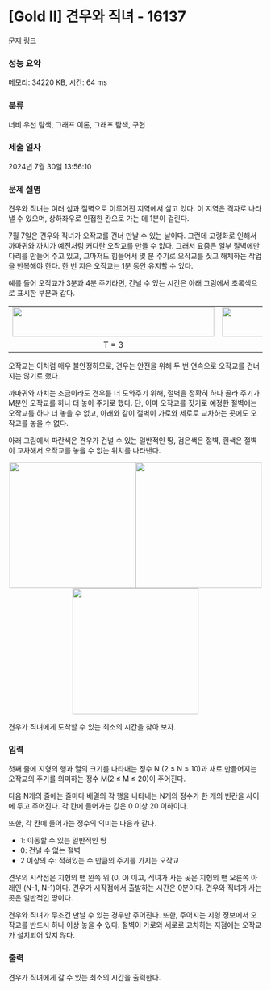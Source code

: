 # [Gold II] 견우와 직녀 - 16137 

[문제 링크](https://www.acmicpc.net/problem/16137) 

### 성능 요약

메모리: 34220 KB, 시간: 64 ms

### 분류

너비 우선 탐색, 그래프 이론, 그래프 탐색, 구현

### 제출 일자

2024년 7월 30일 13:56:10

### 문제 설명

<p>견우와 직녀는 여러 섬과 절벽으로 이루어진 지역에서 살고 있다. 이 지역은 격자로 나타낼 수 있으며, 상하좌우로 인접한 칸으로 가는 데 1분이 걸린다.</p>

<p>7월 7일은 견우와 직녀가 오작교를 건너 만날 수 있는 날이다. 그런데 고령화로 인해서 까마귀와 까치가 예전처럼 커다란 오작교를 만들 수 없다. 그래서 요즘은 일부 절벽에만 다리를 만들어 주고 있고, 그마저도 힘들어서 몇 분 주기로 오작교를 짓고 해체하는 작업을 반복해야 한다. 한 번 지은 오작교는 1분 동안 유지할 수 있다.</p>

<p>예를 들어 오작교가 3분과 4분 주기라면, 건널 수 있는 시간은 아래 그림에서 초록색으로 표시한 부분과 같다.</p>

<table class="table table-bordered" style="width: 100%;">
	<tbody>
		<tr>
			<td style="text-align: center;"><img alt="" src="https://upload.acmicpc.net/ec16292c-82ee-4005-9396-68b7a6553bf0/-/preview/" style="width: 400px; height: 58px;"></td>
			<td style="text-align: center;"><img alt="" src="https://upload.acmicpc.net/0b4fc5d2-e569-42eb-8aed-7217c1cbe58a/-/preview/" style="width: 400px; height: 58px;"></td>
		</tr>
		<tr>
			<td style="text-align: center;">T = 3</td>
			<td style="text-align: center;">T = 4</td>
		</tr>
	</tbody>
</table>

<p>오작교는 이처럼 매우 불안정하므로, 견우는 안전을 위해 두 번 연속으로 오작교를 건너지는 않기로 했다.</p>

<p>까마귀와 까치는 조금이라도 견우를 더 도와주기 위해, 절벽을 정확히 하나 골라 주기가 M분인 오작교를 하나 더 놓아 주기로 했다. 단, 이미 오작교를 짓기로 예정한 절벽에는 오작교를 하나 더 놓을 수 없고, 아래와 같이 절벽이 가로와 세로로 교차하는 곳에도 오작교를 놓을 수 없다.</p>

<p>아래 그림에서 파란색은 견우가 건널 수 있는 일반적인 땅, 검은색은 절벽, 흰색은 절벽이 교차해서 오작교를 놓을 수 없는 위치를 나타낸다.</p>

<p style="text-align: center;"><img alt="" src="https://upload.acmicpc.net/478968f8-19f0-4605-9644-94b1cd89c378/-/preview/" style="width: 250px; height: 250px;"><img alt="" src="https://upload.acmicpc.net/e3614d8e-4d04-44ea-9dbb-07e4a2f23328/-/preview/" style="width: 250px; height: 250px;"><img alt="" src="https://upload.acmicpc.net/362105a1-75ca-4286-8f63-684daf820c92/-/preview/" style="width: 250px; height: 250px;"></p>

<p>견우가 직녀에게 도착할 수 있는 최소의 시간을 찾아 보자.</p>

### 입력 

 <p>첫째 줄에 지형의 행과 열의 크기를 나타내는 정수 N (2 ≤ N ≤ 10)과 새로 만들어지는 오작교의 주기를 의미하는 정수 M(2 ≤ M ≤ 20)이 주어진다.</p>

<p>다음 N개의 줄에는 줄마다 배열의 각 행을 나타내는 N개의 정수가 한 개의 빈칸을 사이에 두고 주어진다. 각 칸에 들어가는 값은 0 이상 20 이하이다.</p>

<p>또한, 각 칸에 들어가는 정수의 의미는 다음과 같다.</p>

<ul>
	<li>1: 이동할 수 있는 일반적인 땅</li>
	<li>0: 건널 수 없는 절벽</li>
	<li>2 이상의 수: 적혀있는 수 만큼의 주기를 가지는 오작교</li>
</ul>

<p>견우의 시작점은 지형의 맨 왼쪽 위 (0, 0) 이고, 직녀가 사는 곳은 지형의 맨 오른쪽 아래인 (N-1, N-1)이다. 견우가 시작점에서 출발하는 시간은 0분이다. 견우와 직녀가 사는 곳은 일반적인 땅이다.</p>

<p>견우와 직녀가 무조건 만날 수 있는 경우만 주어진다. 또한, 주어지는 지형 정보에서 오작교를 반드시 하나 이상 놓을 수 있다. 절벽이 가로와 세로로 교차하는 지점에는 오작교가 설치되어 있지 않다.</p>

### 출력 

 <p>견우가 직녀에게 갈 수 있는 최소의 시간을 출력한다.</p>


